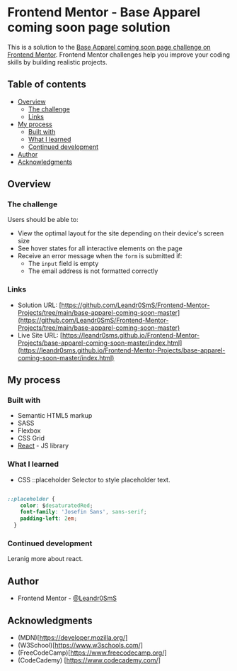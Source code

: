 # Frontend Mentor - Base Apparel coming soon page solution

This is a solution to the [Base Apparel coming soon page challenge on Frontend Mentor](https://www.frontendmentor.io/challenges/base-apparel-coming-soon-page-5d46b47f8db8a7063f9331a0). Frontend Mentor challenges help you improve your coding skills by building realistic projects. 

## Table of contents

- [Overview](#overview)
  - [The challenge](#the-challenge)
  - [Links](#links)
- [My process](#my-process)
  - [Built with](#built-with)
  - [What I learned](#what-i-learned)
  - [Continued development](#continued-development)
- [Author](#author)
- [Acknowledgments](#acknowledgments)


## Overview

### The challenge

Users should be able to:

- View the optimal layout for the site depending on their device's screen size
- See hover states for all interactive elements on the page
- Receive an error message when the `form` is submitted if:
  - The `input` field is empty
  - The email address is not formatted correctly


### Links

- Solution URL: [https://github.com/Leandr0SmS/Frontend-Mentor-Projects/tree/main/base-apparel-coming-soon-master](https://github.com/Leandr0SmS/Frontend-Mentor-Projects/tree/main/base-apparel-coming-soon-master)
- Live Site URL: [https://leandr0sms.github.io/Frontend-Mentor-Projects/base-apparel-coming-soon-master/index.html](https://leandr0sms.github.io/Frontend-Mentor-Projects/base-apparel-coming-soon-master/index.html)

## My process

### Built with

- Semantic HTML5 markup
- SASS
- Flexbox
- CSS Grid
- [React](https://reactjs.org/) - JS library

### What I learned

- CSS ::placeholder Selector to style placeholder text.

```CSS

::placeholder {
    color: $desaturatedRed;
    font-family: 'Josefin Sans', sans-serif;
    padding-left: 2em;
  }

```

### Continued development

Leranig more about react.

## Author

- Frontend Mentor - [@Leandr0SmS](https://www.frontendmentor.io/profile/Leandr0SmS)

## Acknowledgments

- (MDN)[https://developer.mozilla.org/]
- (W3School)[https://www.w3schools.com/]
- (FreeCodeCamp)[https://www.freecodecamp.org/]
- (CodeCademy) [https://www.codecademy.com/]

